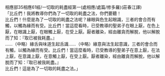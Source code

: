 相應部35相應61經/一切取的耗盡經第一(處相應/處篇/修多羅)(莊春江譯)  
「比丘們！我將教導你們為了一切取的耗盡之法，你們要聽！  
比丘們！什麼是為了一切取的耗盡之法呢？緣眼與色生起眼識，三者的會合而有觸，以觸為緣而有受。比丘們！當這麼看時，已受教導的聖弟子在眼上厭，在色上厭，在眼識上厭，在眼觸上厭，在受上厭。厭者離染，經由離貪而解脫，他以解脫而了知：『取已被我耗盡。』  
……（中略）緣舌與味道生起舌識……（中略）緣意與法生起意識，三者的會合而有觸，以觸為緣而有受。比丘們！當這麼看時，已受教導的聖弟子在意上厭，在法上厭，在意識上厭，在意觸上厭，在受上厭。厭者離染，經由離貪而解脫，他以解脫而了知：『取已被我耗盡。』  
比丘們！這是為了一切取的耗盡之法。」  
  
  

